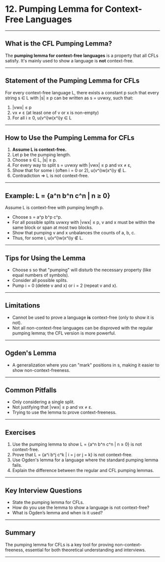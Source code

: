 # 12. Pumping Lemma for Context-Free Languages

---

## What is the CFL Pumping Lemma?

The **pumping lemma for context-free languages** is a property that all CFLs satisfy. It's mainly used to show a language is **not** context-free.

---

## Statement of the Pumping Lemma for CFLs

For every context-free language L, there exists a constant p such that every string s ∈ L with |s| ≥ p can be written as s = uvwxy, such that:

1. |vwx| ≤ p
2. vx ≠ ε (at least one of v or x is non-empty)
3. For all i ≥ 0, u(v^i)w(x^i)y ∈ L

---

## How to Use the Pumping Lemma for CFLs

1. **Assume L is context-free.**
2. Let p be the pumping length.
3. Choose s ∈ L, |s| ≥ p.
4. For every way to split s = uvwxy with |vwx| ≤ p and vx ≠ ε,
5. Show that for some i (often i = 0 or 2), u(v^i)w(x^i)y ∉ L.
6. Contradiction ⇒ L is not context-free.

---

## Example: L = {a^n b^n c^n | n ≥ 0}

Assume L is context-free with pumping length p.
- Choose s = a^p b^p c^p.
- For all possible splits uvwxy with |vwx| ≤ p, v and x must be within the same block or span at most two blocks.
- Show that pumping v and x unbalances the counts of a, b, c.
- Thus, for some i, u(v^i)w(x^i)y ∉ L.

---

## Tips for Using the Lemma

- Choose s so that "pumping" will disturb the necessary property (like equal numbers of symbols).
- Consider all possible splits.
- Pump i = 0 (delete v and x) or i = 2 (repeat v and x).

---

## Limitations

- Cannot be used to prove a language **is** context-free (only to show it is not).
- Not all non-context-free languages can be disproved with the regular pumping lemma; the CFL version is more powerful.

---

## Ogden's Lemma

- A generalization where you can "mark" positions in s, making it easier to show non-context-freeness.

---

## Common Pitfalls

- Only considering a single split.
- Not justifying that |vwx| ≤ p and vx ≠ ε.
- Trying to use the lemma to prove context-freeness.

---

## Exercises

1. Use the pumping lemma to show L = {a^n b^n c^n | n ≥ 0} is not context-free.
2. Prove that L = {a^i b^j c^k | i = j or j = k} is not context-free.
3. Use Ogden's lemma for a language where the standard pumping lemma fails.
4. Explain the difference between the regular and CFL pumping lemmas.

---

## Key Interview Questions

- State the pumping lemma for CFLs.
- How do you use the lemma to show a language is not context-free?
- What is Ogden’s lemma and when is it used?

---

## Summary

The pumping lemma for CFLs is a key tool for proving non-context-freeness, essential for both theoretical understanding and interviews.

---
